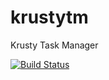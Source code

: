 # krustytm
Krusty Task Manager

[![Build Status](https://travis-ci.org/victorjordan95/krustytm.svg?branch=master)](https://travis-ci.org/victorjordan95/krustytm)

